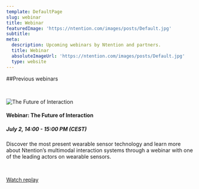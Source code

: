 ```yaml
---
template: DefaultPage
slug: webinar
title: Webinar
featuredImage: 'https://ntention.com/images/posts/Default.jpg'
subtitle:
meta:
  description: Upcoming webinars by Ntention and partners.
  title: Webinar
  absoluteImageUrl: 'https://ntention.com/images/posts/Default.jpg'
  type: website
---
```



##Previous webinars

&nbsp;
<div class="row">
<div class="column">
<img src="/images/posts/The-future-of-interaction.jpg" alt="The Future of Interaction">
</div>
<div class="column">
<h4>Webinar: The Future of Interaction</h4>
<h5>July 2, 14:00 - 15:00 PM (CEST)</h5>
Discover the most present wearable sensor technology and learn
more about Ntention’s multimodal interaction systems through
a webinar with one of the leading actors on wearable sensors.
&nbsp;

&nbsp;

<a class="button" href="https://youtu.be/I86jcXyRRLU">Watch replay</a>
</div>
</div>

&nbsp;

&nbsp;

&nbsp;

&nbsp;
